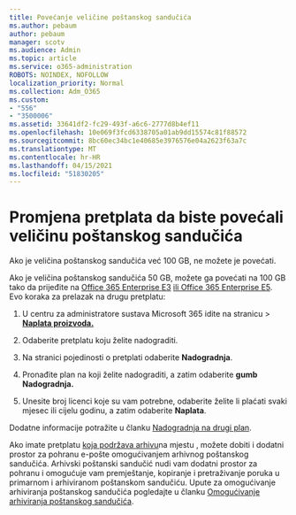 ```yaml
---
title: Povećanje veličine poštanskog sandučića
ms.author: pebaum
author: pebaum
manager: scotv
ms.audience: Admin
ms.topic: article
ms.service: o365-administration
ROBOTS: NOINDEX, NOFOLLOW
localization_priority: Normal
ms.collection: Adm_O365
ms.custom:
- "556"
- "3500006"
ms.assetid: 33641df2-fc29-493f-a6c6-2777d8b4ef11
ms.openlocfilehash: 10e069f3fcd6338705a01ab9dd15574c81f88572
ms.sourcegitcommit: 8bc60ec34bc1e40685e3976576e04a2623f63a7c
ms.translationtype: MT
ms.contentlocale: hr-HR
ms.lasthandoff: 04/15/2021
ms.locfileid: "51830205"
---
```

# <a name="switch-subscriptions-to-increase-mailbox-size"></a>Promjena pretplata da biste povećali veličinu poštanskog sandučića

Ako je veličina poštanskog sandučića već 100 GB, ne možete je povećati.
  
Ako je veličina poštanskog sandučića 50 GB, možete ga povećati na 100 GB tako da prijeđite na [Office 365 Enterprise E3](https://products.office.com/business/office-365-enterprise-e3-business-software) [ili Office 365 Enterprise E5](https://products.office.com/business/office-365-enterprise-e5-business-software). Evo koraka za prelazak na drugu pretplatu:
  
1. U centru za administratore sustava Microsoft  365 idite na stranicu \> **[Naplata proizvoda.](https://go.microsoft.com/fwlink/p/?linkid=842054)**

2. Odaberite pretplatu koju želite nadograditi.

3. Na stranici pojedinosti o pretplati odaberite **Nadogradnja**.

4. Pronađite plan na koji želite nadograditi, a zatim odaberite **gumb Nadogradnja.**

5. Unesite broj licenci koje su vam potrebne, odaberite želite li plaćati svaki mjesec ili cijelu godinu, a zatim odaberite **Naplata**.

Dodatne informacije potražite u članku [Nadogradnja na drugi plan](https://docs.microsoft.com/microsoft-365/commerce/subscriptions/upgrade-to-different-plan).

Ako imate pretplatu [koja podržava arhivu](https://docs.microsoft.com/office365/servicedescriptions/exchange-online-archiving-service-description/exchange-online-archiving-service-description)na mjestu , možete dobiti i dodatni prostor za pohranu e-pošte omogućivanjem arhivnog poštanskog sandučića. Arhivski poštanski sandučić nudi vam dodatni prostor za pohranu i omogućuje vam premještanje, kopiranje i pretraživanje poruka u primarnom i arhiviranom poštanskom sandučiću. Upute za omogućivanje arhiviranja poštanskog sandučića pogledajte u članku [Omogućivanje arhiviranja poštanskog sandučića](https://docs.microsoft.com/microsoft-365/compliance/enable-archive-mailboxes).